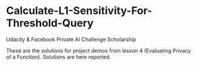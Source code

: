 # Calculate-L1-Sensitivity-For-Threshold-Query
Udacity  & Facebook Private AI Challenge Scholarship

These are the solutions for project demos from lesson 4 (Evaluating Privacy of a Function). 
Solutions are here reported.

